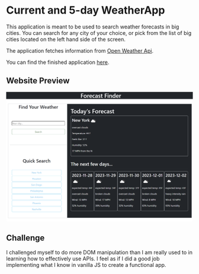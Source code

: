 # Current and 5-day WeatherApp
This application is meant to be used to search weather forecasts in big cities. You can search for any
city of your choice, or pick from the list of big cities located on the left hand side of the screen.

The application fetches information from <a href="https://openweathermap.org/api">Open Weather Api</a>.

You can find the finished application <a href="https://psiko23.github.io/Weather-App/">here</a>.

## Website Preview

<img src="./assets/images/127.0.0.1_5500_index.html.png">

## Challenge

I challenged myself to do more DOM manipulation than I am really used to in learning how to effectively use APIs.
I feel as if I did a good job implementing what I know in vanilla JS to create a functional app. 